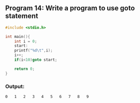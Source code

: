 ## Program 14: Write a program to use goto statement

```c
#include <stdio.h>

int main(){
    int i = 0;
    start:
    printf("%d\t",i);
    i++;
    if(i<10)goto start;

    return 0;
}
```

### Output:
```
0	1	2	3	4	5	6	7	8	9
